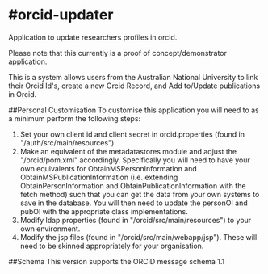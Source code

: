 #orcid-updater
=============

Application to update researchers profiles in orcid.

Please note that this currently is a proof of concept/demonstrator application.

This is a system allows users from the Australian National University to link their Orcid Id's, create a new Orcid Record, and Add to/Update publications in Orcid.

##Personal Customisation
To customise this application you will need to as a minimum perform the following steps:

1. Set your own client id and client secret in orcid.properties (found in "/auth/src/main/resources")
2. Make an equivalent of the metadatastores module and adjust the "/orcid/pom.xml" accordingly.  Specifically you will need to have your own equivalents for ObtainMSPersonInformation and ObtainMSPublicationInformation (i.e. extending ObtainPersonInformation and ObtainPublicationInformation with the fetch method) such that you can get the data from your own systems to save in the database.
You will then need to update the personOI and pubOI with the appropriate class implementations.
3. Modify ldap.properties (found in "/orcid/src/main/resources") to your own environment.
4. Modify the jsp files (found in "/orcid/src/main/webapp/jsp").  These will need to be skinned appropriately for your organisation.

##Schema
This version supports the ORCiD message schema 1.1
